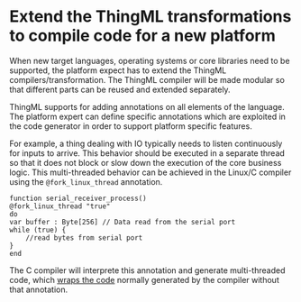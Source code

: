 # Extend the ThingML transformations to compile code for a new platform

When new target languages, operating systems or core libraries need to be supported, the platform expect has to extend the ThingML compilers/transformation. The ThingML compiler will be made modular so that different parts can be reused and extended separately.

ThingML supports for adding annotations on all elements of the language. The platform expert can define specific annotations which are exploited in the code generator in order to support platform specific features.

For example, a thing dealing with IO typically needs to listen continuously for inputs to arrive. This behavior should be executed in a separate thread so that it does not block or slow down the execution of the core business logic. This multi-threaded behavior can be achieved in the Linux/C compiler using the `@fork_linux_thread` annotation.

```
function serial_receiver_process()
@fork_linux_thread "true"
do
var buffer : Byte[256] // Data read from the serial port
while (true) {
    //read bytes from serial port
}
end
```

The C compiler will interprete this annotation and generate multi-threaded code, which [wraps the code]((https://github.com/SINTEF-9012/ThingML/blob/master/org.thingml.compilers/src/main/resources/ctemplates/fork.c)) normally generated by the compiler without that annotation.

